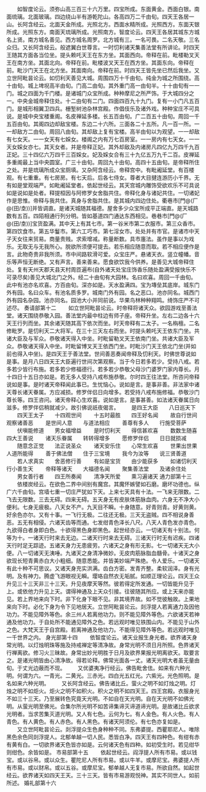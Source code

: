 <!-- { "loadSidebar": true } -->
　　如智度论云。须弥山高三百三十六万里。四宝所成。东面黄金。西面白银。南面琉璃。北面玻璃。四边绕山半有游乾陀山。各高四万二千由旬。四天王各居一山。长阿含经云。北面天金所成。光照北方。西面水精所成。光照西方。东面天银所成。光照东方。南面天琉璃所成。光照南方。智度论云。四天王各居其城东方城名上贤。南方城名善见。西方城名周罗。北方城有三。一名可畏。二名天敬。三名众归。又长阿含经云。般遮翼白世尊言。一时忉利诸天集善法堂有所讲论。时四天王随其方面各当位坐。提头赖吒天王在东方坐。其面西向。帝释在前。毗楼勒叉天王在南方坐。其面北向。帝释在前。毗楼波叉天王在西方坐。其面东向。帝释在前。毗沙门天王在北方坐。其面南向。帝释在前。时四天王皆先坐已然后我坐。又立世阿毗昙论云。如忉利天善见大城。周围四万十千由旬。纯金为城之所围绕。高十由旬。城上埤堄高半由旬。门高二由旬。其外重门高一由旬半。十十由旬有一一门。城之四面为千门楼。是诸城门众宝所成。种种摩尼之所严饰。于大城四分之一。中央金城帝释住处。十二由旬有二门。四面四百九十九门。复有一小门凡五百门。是城形相翼卫四兵。栅堑树池杂林宫殿。作倡伎乐及诸外戏。种种宝庄不可具说。是城中央宝楼重阁。名皮禅延多楼。长五百由旬。广二百五十由旬。周回一千五百由旬。其阁四边却敌宝楼。东边二十六所。三面各二十五所。凡一百一所。一一却敌方二由旬。周回八由旬。其却敌上复有宝楼。高半由旬以为观望。一一却敌有七女天。一一女天有七婇女。楼阁之内有万七百房室。一一房内有七天女。一一天女婇女亦七。其天女者。并是帝释正妃。其外却敌及内诸房凡四亿九万四千九百正妃。三十四亿六万四千三百婇女。妃及婇女合有三十九亿五万九千二百。皮禅延多重阁最上当中央圆室。广三十由旬。周回九十由旬。高四十五由旬。是帝释所住之处。并是琉璃所成众宝厕填。又杂阿含经云。帝释宫中。有毗阇延堂。有百楼观。有七重重。有七房房。有七天后。后各七侍女。尊者大目揵连游历小千界。无有如是堂观端严。如毗阇延堂者。依起世经云。其天宫城内雕饰受欲欢乐不可具说如是说如是处者。释提桓因与阿修罗女舍脂共住。帝释化身与诸妃共住。一切诸妃作是思惟。帝释与我共住。真身与舍脂共住。是其城内四边住处。衢巷市[門@(厂@(田/坴))]并皆调直。是诸天城随其福德。屋舍多少众宝所成平正端直。是天城路数有五百。四陌相通行列分明。皆如基道四门通达东西相见。巷巷市[門@(厂@(田/坴))]宝货盈满。其中天上有其七市。第一谷米市第二衣服市。第三众香市。第四饮食市。第五华鬘市。第六工巧市。第七淫女市。处处并有市官。是诸市中天子天女往来贸易。商量贵贱。求索增减。称量断数。具市廛法。虽作是事以为戏乐。无取无与无我所心。脱欲所须便可提去。若乐相应随意而取。若不相应便作是言。此物奇贵非我所须。市中间路软滑可爱。众宝庄严。悬诸天衣。竖立幢幡。音乐等声恒无断绝。又有声言。善来善来。愿食欲饮我今供养。是善见大城帝释住处。复有天州天郡天县天村周匝遍布(自外诸天处宝庄饰香乐随处盈满受报快乐不可录尽矣)善见大城北门之外。经二十由旬有大园林。名曰欢喜。周回一千由旬。此中有池亦名欢喜。方百由旬。深亦如是。天水盈满四。宝为塼垒其底岸。城东门外有园。名曰众车。有池名质多罗。城南门外有园。名之恶口。池亦同名。城西门外有园名杂园。池亦同名。园池大小并同前说。华果鸟林种种翔鸣。绮饰庄严不可述尽。
奏请部第十二
　　如立世阿毗昙论云。时帝释将诸天众。欲园游戏至善法堂。诸天围绕恭敬入园。善法堂内最中柱边有师子座。帝释升坐。左右二边各十六天王行列而坐。其余诸天随其高下依次而坐。时天帝释有二太子。一名栴檀。二名修毗罗。是忉利天二大将军。在三十三天左右而坐。时提头赖吒天王依东门坐。共诸大臣及与军众。恭敬诸天得入中坐。时毗留勒叉天王依南门坐。共诸大臣及军众。恭敬诸天得入中坐。时毗留博叉天王依西门坐。时毗沙门天王依北门坐(并如前也得入中坐)。是四天王于善法堂。世间善恶奏闻帝释及忉利天。时佛世尊说如是事。是月八日四天王大臣遍行世间次第观察。当于今日若多若少。受持八戒。若多若少皆行布施。若多若少修福德行。若多若少恭敬父母沙门婆罗门家内尊长。月十四日十五日亦如是。若无多人受持八戒布施恭敬。尔时四王往法堂。所咨问帝释说如是事。是时诸天帝释闻此事已。生忧恼心。说如是言。是事非善。非法家中诸天尊长诸天眷属。方应减损。修罗伴侣日向增多。若受持八戒布施修福。恭敬沙门尊长等。四王咨问。诸天帝释心生欢喜。说如是言。是事甚善。如法诸天眷属日向滋多。修罗伴侣稍就减少。故引佛说祇夜偈言。
　　是四王大臣　　八日巡天下
　　四天王太子　　十四观世间
　　十五时最胜　　四王好名闻
　　故自行世间　　观察诸善恶
　　是世间人意　　与道法相应
　　善尊有多人　　行施受菩萨
　　伏嗔能修道　　男女福增益
　　是时忉利天　　得信甚欢喜
　　数数生随喜　　四大王善说
　　诸天乐眷属　　转转得增多
　　愿修罗伴侣　　日日就损减
　　随意念正觉　　法正说圣众
　　诸天安乐住　　心常生欢喜
　　世果出世果　　人道所能得
　　善于佛法僧　　住于三宝境
　　我今为汝等　　说三贤善道
　　若人求真实　　舍恶修行善
　　有如是宝货　　由少能获多
　　如诸忉利天　　行小善生天
　　帝释等诸天　　大福德名闻
　　聚集善法堂　　及诸余住处
　　男女善行者　　四王所奏闻
　　清净天所爱　　熏习遍诸天
通力部第十三
　　依楼炭经云。在欲色二界中间别有魔宫。其魔怀嫉譬如石磨。磨坏功德也。纵广六千由旬。宫墙七重一切庄严犹如下天。上来七天具有十法。一飞来无限数。二飞去无限数。三去无碍。四来无碍。五天身无有皮肤体筋脉血肉。六身无不净大小便利。七身无疲极。八天女不产。九天目不瞬。十身随意。好青则青。好黄则黄。好余色亦尔。又有十事。一飞行无极。二往还无极。三天无盗贼。四不相说身善恶。五无有相侵。六诸天齿等而通。七发绀青色泽长八尺。八天人青色发亦青色。九欲得白者身即白色。十欲得黑色身即黑色。起世经亦云。一切诸天有十别法。何等为十。一诸天行时来去无边。二诸天行时来去无碍。三诸天行时无有迟疾。四诸天行时足无踪迹。五诸天身力无患疲劳。六诸天之身有形无影。七一切诸天无大小便。八一切诸天无洟唾。九诸天之身清净微妙。无皮肉筋脉脂血髓骨。十诸天之身欲现长短青黄赤白大小粗细。随意悉能。并皆美妙端严殊绝。令人爱乐。一切诸天有此十种不可思议。又诸天身充实洪满。齿白方密。发青齐整。柔软润泽。身有光明。及有神力。腾虚飞游眼视无瞬。璎珞自然衣无垢腻。如顺正理论云。四天王众升见三十三天非三十三天。升见夜摩天等然。彼若得定所发通。一切皆能升见于上。或依他力升见上天。谓得神通及上天众引接。往彼随其所应。或上天来亦能见。若上界地来向下时。非下化身下眼不见。非其境界故。如不觉彼触故。上果地来向下时。必化下身为令下见地居天。立世阿毗昙论云。剡浮提人若离通力及因他功力。不能见障外等色。余三州人若离他功力。则不能见障外等色。六欲诸天若神通及他功力。于自处所不能通见障外之色。若远观时唯见铁围山内。不能见于山外之色。大梵天王于自宫殿。若离神通及他功力。不能得见障外等色。若远观时唯见一千世界之内。
身光部第十四
　　依智度论云。诸天业报生身光者。欲界诸天身常光明。以灯烛明珠等施及持戒禅定等清净故。身常光明不须日月所照。色界诸天行禅离欲。修习火三昧故。身常出妙光明胜于日月及欲界果报光明离欲天。取要言之。是诸光明皆由心清净故。得若论释。佛常光面各一丈。诸天光明大者虽无量由旬。于丈光边蔽而不现。
　　又优婆夷净行经云。佛告毗舍佉。如来有六种光明。何谓为六。一青光。二黄光。三赤光。四白光五红光。六紫光。光色照明。是名如来六种光明。
　　又长阿含经云。佛告诸比丘。萤火之明不如灯烛之明。灯烛之明不如炬火。炬火之明不如积火。积火之明不如四天王。四王宫殿。衣服身光不如三十三天。乃至展转色究竟天光明。不如自在天光明。自在天光明不如佛光明。从萤光明至佛光。合集尔所光明不如苦谛集谛灭谛道谛光明。是故诸比丘欲求光明者。当求苦集灭道光明。又人有七色。云何为七。有人金色。有人火色。有人青色。有人黄色。有人赤色。有人黑色。有诸天阿须伦。有七色亦复如是。
　　又立世阿毗昙论云。剡浮提众生色身种种不同。东弗婆提。西瞿耶尼人。唯除黑色余色同剡浮提人。北郁单越一切人民。悉皆白净。四天王有四种色。有绀有赤有黄有白。一切欲界诸天色皆亦如是。云何诸天色有四种。如初受生时。若见绀华则绀色。余皆如是。
市易部第十五
　　依起世经云。阎浮提人所有市易。或以钱宝。或以谷帛。或以众生。瞿陀尼人所有市易。或以牛羊。或摩尼宝。弗婆提人所有市易。或以财帛。或以五谷。或摩尼宝。郁单越人无复市易。所欲自然。如起世经云。欲界诸天如四天王天。三十三天。皆有市易游观悦神。其实不同世人。如前所述。
婚礼部第十六

